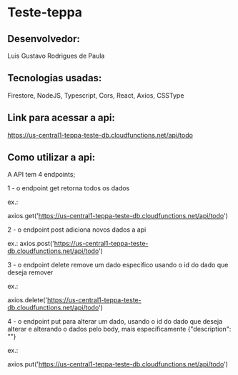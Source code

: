 # Teste-teppa

## Desenvolvedor:
Luis Gustavo Rodrigues de Paula

## Tecnologias usadas:
Firestore, NodeJS, Typescript, Cors, React, Axios, CSSType

## Link para acessar a api:
https://us-central1-teppa-teste-db.cloudfunctions.net/api/todo

## Como utilizar a api:
A API tem 4 endpoints;

1 - o endpoint get retorna todos os dados

ex.:

axios.get('https://us-central1-teppa-teste-db.cloudfunctions.net/api/todo')

2 - o endpoint post adiciona novos dados a api

ex.:
axios.post('https://us-central1-teppa-teste-db.cloudfunctions.net/api/todo')
   
3 - o endpoint delete remove um dado específico usando o id do dado que deseja remover

ex.:

axios.delete('https://us-central1-teppa-teste-db.cloudfunctions.net/api/todo')    

4 - o endpoint put para alterar um dado, usando o id do dado que deseja alterar e alterando o dados pelo body, mais específicamente {"description": ""}

ex.:

axios.put('https://us-central1-teppa-teste-db.cloudfunctions.net/api/todo')
